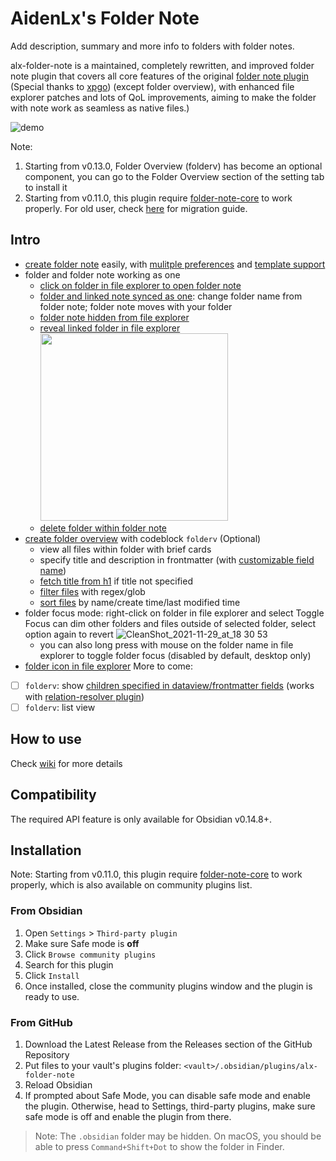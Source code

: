 # AidenLx's Folder Note

Add description, summary and more info to folders with folder notes.

alx-folder-note is a maintained, completely rewritten, and improved folder note plugin that covers all core features of the original [folder note plugin](https://github.com/xpgo/obsidian-folder-note-plugin) (Special thanks to [xpgo](https://github.com/xpgo)) (except folder overview), with enhanced file explorer patches and lots of QoL improvements, aiming to make the folder with note work as seamless as native files.)

![demo](https://user-images.githubusercontent.com/31102694/128635308-0a58279e-8bf0-4608-9330-fe11180953dd.png)

Note:

1. Starting from v0.13.0, Folder Overview (folderv) has become an optional component, you can go to the Folder Overview section of the setting tab to install it
2. Starting from v0.11.0, this plugin require [folder-note-core](https://github.com/aidenlx/folder-note-core) to work properly. For old user, check [here](https://github.com/aidenlx/alx-folder-note/wiki/migrate-from-v0.10.0-and-lower) for migration guide.

## Intro

- [create folder note](https://github.com/aidenlx/alx-folder-note/wiki/create-folder-note) easily, with [mulitple preferences](https://github.com/aidenlx/alx-folder-note/wiki/folder-note-pref) and [template support](https://github.com/aidenlx/alx-folder-note/wiki/core-settings#template)
- folder and folder note working as one
  - [click on folder in file explorer to open folder note](https://github.com/aidenlx/alx-folder-note/wiki/open-folder-note-from-folder)
  - [folder and linked note synced as one](https://github.com/aidenlx/alx-folder-note/wiki/core-settings#auto-rename): change folder name from folder note; folder note moves with your folder
  - [folder note hidden from file explorer](https://github.com/aidenlx/alx-folder-note/wiki/core-settings#hide-note-in-explorer)
  - [reveal linked folder in file explorer](https://github.com/aidenlx/alx-folder-note/wiki/core-settings#hide-note-in-explorer)<br><img width="300px" src="https://user-images.githubusercontent.com/31102694/128694966-6517df3b-8994-408d-bf6c-49a5ea16b7be.gif"/>
  - [delete folder within folder note](https://github.com/aidenlx/alx-folder-note/wiki/delete-folder-from-folder-note)
- [create folder overview](https://github.com/aidenlx/alx-folder-note/wiki/folder-overview) with codeblock `folderv` (Optional)
  - view all files within folder with brief cards
  - specify title and description in frontmatter (with [customizable field name](https://github.com/aidenlx/alx-folder-note/wiki/folderv-settings#field-names))
  - [fetch title from h1](https://github.com/aidenlx/alx-folder-note/wiki/folderv-settings#h1-as-title-source) if title not specified
  - [filter files](https://github.com/aidenlx/alx-folder-note/wiki/folderv-options#filter) with regex/glob
  - [sort files](https://github.com/aidenlx/alx-folder-note/wiki/folderv-options#sort) by name/create time/last modified time
- folder focus mode: right-click on folder in file explorer and select Toggle Focus can dim other folders and files outside of selected folder, select option again to revert ![CleanShot_2021-11-29_at_18 30 53](https://user-images.githubusercontent.com/31102694/166448049-aea0457a-d19f-4b29-8f7c-b66b5bd26629.gif)
    - you can also long press with mouse on the folder name in file explorer to toggle folder focus (disabled by default, desktop only) 
- [folder icon in file explorer](https://github.com/aidenlx/alx-folder-note/issues/11)
More to come:

- [ ] `folderv`: show [children specified in dataview/frontmatter fields](https://github.com/SkepticMystic/breadcrumbs/wiki/Relationships---Basics) (works with [relation-resolver plugin](https://github.com/aidenlx/relation-resolver))
- [ ] `folderv`: list view

## How to use

Check [wiki](https://github.com/aidenlx/alx-folder-note/wiki) for more details

## Compatibility

The required API feature is only available for Obsidian v0.14.8+.

## Installation

Note: Starting from v0.11.0, this plugin require [folder-note-core](https://github.com/aidenlx/folder-note-core) to work properly, which is also available on community plugins list.

### From Obsidian

1. Open `Settings` > `Third-party plugin`
2. Make sure Safe mode is **off**
3. Click `Browse community plugins`
4. Search for this plugin
5. Click `Install`
6. Once installed, close the community plugins window and the plugin is ready to use.

### From GitHub

1. Download the Latest Release from the Releases section of the GitHub Repository
2. Put files to your vault's plugins folder: `<vault>/.obsidian/plugins/alx-folder-note`
3. Reload Obsidian
4. If prompted about Safe Mode, you can disable safe mode and enable the plugin.
   Otherwise, head to Settings, third-party plugins, make sure safe mode is off and
   enable the plugin from there.

> Note: The `.obsidian` folder may be hidden. On macOS, you should be able to press `Command+Shift+Dot` to show the folder in Finder.
